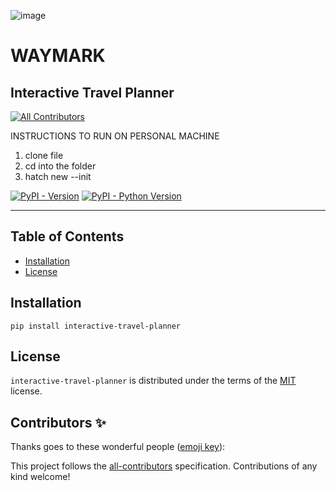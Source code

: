 ![image](https://github.com/user-attachments/assets/bb7e17a2-2879-45be-b20c-bf4648c69dd5)

# WAYMARK
## Interactive Travel Planner

<!-- ALL-CONTRIBUTORS-BADGE:START - Do not remove or modify this section -->
[![All Contributors](https://img.shields.io/badge/all_contributors-0-pink.svg?style=flat-square)](#contributors-)
<!-- ALL-CONTRIBUTORS-BADGE:END -->


INSTRUCTIONS TO RUN ON PERSONAL MACHINE
1. clone file
2. cd into the folder
3. hatch new --init



[![PyPI - Version](https://img.shields.io/pypi/v/interactive-travel-planner.svg)](https://pypi.org/project/interactive-travel-planner)
[![PyPI - Python Version](https://img.shields.io/pypi/pyversions/interactive-travel-planner.svg)](https://pypi.org/project/interactive-travel-planner)

-----

## Table of Contents

- [Installation](#installation)
- [License](#license)

## Installation

```console
pip install interactive-travel-planner
```

## License

`interactive-travel-planner` is distributed under the terms of the [MIT](https://spdx.org/licenses/MIT.html) license.

## Contributors ✨

Thanks goes to these wonderful people ([emoji key](https://allcontributors.org/docs/en/emoji-key)):

<!-- ALL-CONTRIBUTORS-LIST:START - Do not remove or modify this section -->
<!-- prettier-ignore-start -->
<!-- markdownlint-disable -->
<!-- markdownlint-restore -->
<!-- prettier-ignore-end -->
<!-- ALL-CONTRIBUTORS-LIST:END -->

This project follows the [all-contributors](https://github.com/all-contributors/all-contributors) specification. Contributions of any kind welcome!
